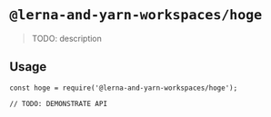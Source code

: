 # `@lerna-and-yarn-workspaces/hoge`

> TODO: description

## Usage

```
const hoge = require('@lerna-and-yarn-workspaces/hoge');

// TODO: DEMONSTRATE API
```
